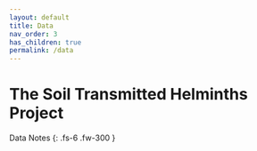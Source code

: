 ```yaml
---
layout: default
title: Data
nav_order: 3
has_children: true
permalink: /data
---
```


# The Soil Transmitted Helminths Project

Data Notes
{: .fs-6 .fw-300 }